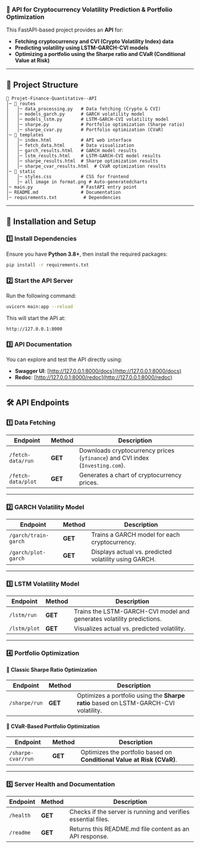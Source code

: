 ### 📌 **API for Cryptocurrency Volatility Prediction & Portfolio Optimization**

This FastAPI-based project provides an **API** for:
- **Fetching cryptocurrency and CVI (Crypto Volatility Index) data**
- **Predicting volatility using LSTM-GARCH-CVI models**
- **Optimizing a portfolio using the Sharpe ratio and CVaR (Conditional Value at Risk)**

---

## **📂 Project Structure**
```
📁 Projet-Finance-Quantitative--API
│️─️ 📂 routes
│   │️─️ data_processing.py   # Data fetching (Crypto & CVI)
│   │️─️ models_garch.py      # GARCH volatility model
│   │️─️ models_lstm.py       # LSTM-GARCH-CVI volatility model
│   │️─️ sharpe.py            # Portfolio optimization (Sharpe ratio)
│   │️─️ sharpe_cvar.py       # Portfolio optimization (CVaR)
│️─️ 📂 templates
│   │️─️ index.html           # API web interface
│   │️─️ fetch_data.html      # Data visualization
│   │️─️ garch_results.html   # GARCH model results
│   │️─️ lstm_results.html    # LSTM-GARCH-CVI model results
│   │️─️ sharpe_results.html  # Sharpe optimization results
│   │️─️ sharpe_cvar_results.html  # CVaR optimization results
│️─️ 📂 static
│   │️─️ styles.css           # CSS for frontend
│   │️─️ all image in format.png # Auto-generatedcharts
│️─️ main.py                  # FastAPI entry point
│️─️ README.md                # Documentation
│️─️ requirements.txt          # Dependencies
```

---

## **🚀 Installation and Setup**
### **1️⃣ Install Dependencies**
Ensure you have **Python 3.8+**, then install the required packages:
```sh
pip install -r requirements.txt
```

### **2️⃣ Start the API Server**
Run the following command:
```sh
uvicorn main:app --reload
```
This will start the API at:
```
http://127.0.0.1:8000
```

### **3️⃣ API Documentation**
You can explore and test the API directly using:
- **Swagger UI**: [http://127.0.0.1:8000/docs](http://127.0.0.1:8000/docs)
- **Redoc**: [http://127.0.0.1:8000/redoc](http://127.0.0.1:8000/redoc)

---

## **🛠️ API Endpoints**
### **1️⃣ Data Fetching**
| **Endpoint** | **Method** | **Description** |
|-------------|-----------|----------------|
| `/fetch-data/run` | **GET** | Downloads cryptocurrency prices (`yfinance`) and CVI index (`Investing.com`). |
| `/fetch-data/plot` | **GET** | Generates a chart of cryptocurrency prices. |

---

### **2️⃣ GARCH Volatility Model**
| **Endpoint** | **Method** | **Description** |
|-------------|-----------|----------------|
| `/garch/train-garch` | **GET** | Trains a GARCH model for each cryptocurrency. |
| `/garch/plot-garch` | **GET** | Displays actual vs. predicted volatility using GARCH. |

---

### **3️⃣ LSTM  Volatility Model**
| **Endpoint** | **Method** | **Description** |
|-------------|-----------|----------------|
| `/lstm/run` | **GET** | Trains the LSTM-GARCH-CVI model and generates volatility predictions. |
| `/lstm/plot` | **GET** | Visualizes actual vs. predicted volatility. |

---

### **4️⃣ Portfolio Optimization**
#### **📌 Classic Sharpe Ratio Optimization**
| **Endpoint** | **Method** | **Description** |
|-------------|-----------|----------------|
| `/sharpe/run` | **GET** | Optimizes a portfolio using the **Sharpe ratio** based on LSTM-GARCH-CVI volatility. |

#### **📌 CVaR-Based Portfolio Optimization**
| **Endpoint** | **Method** | **Description** |
|-------------|-----------|----------------|
| `/sharpe-cvar/run` | **GET** | Optimizes the portfolio based on **Conditional Value at Risk (CVaR)**. |

---

### **5️⃣ Server Health and Documentation**
| **Endpoint** | **Method** | **Description** |
|-------------|-----------|----------------|
| `/health` | **GET** | Checks if the server is running and verifies essential files. |
| `/readme` | **GET** | Returns this README.md file content as an API response. |

